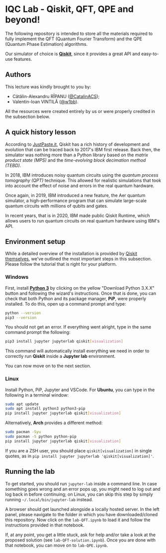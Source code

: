 # IQC Lab - Qiskit, QFT, QPE and beyond!

The following repository is intended to store all the materials required to
fully implement the QFT (Quantum Fourier Transform) and the QPE (Quantum Phase
Estimation) algorithms.

Our simulator of choice is [**Qiskit**](https://qiskit.org/), since it provides
a great API and easy-to-use features.

## Authors

This lecture was kindly brought to you by:

- Cătălin-Alexandru RÎPANU ([@CatalinACS](https://github.com/CatalinACS));
- Valentin-Ioan VINTILĂ ([@w1bb](https://github.com/w1bb)).

All the resources were created entirely by us or were properly credited in the subsection below.

## A quick history lesson

According to [JustPaste.it](https://justpaste.it/9trhs), Qiskit has a rich
history of development and evolution that can be traced back to 2017's IBM
first release. Back then, the simulator was nothing more than a Python library
based on the _matrix product state (MPS)_ and the
_time-evolving block decimation method (TEBD)_.

In 2018, IBM introduces noisy quantum circuits using the
_quantum process tomography (QPT)_ technique. This allowed for realistic
simulations that took into account the effect of noise and errors in the real
quantum hardware.

Once again, in 2019, IBM introduced a new feature, the Aer quantum simulator,
a high-performance program that can simulate large-scale quantum circuits with
millions of qubits and gates.

In recent years, that is in 2020, IBM made public Qiskit Runtime, which allows
users to run quantum circuits on real quantum hardware using IBM's API.

## Environment setup

While a detailed overview of the installation is provided by
[Qiskit themselves](https://qiskit.org/documentation/getting_started.html),
we've outlined the most important steps in this subsection. Please follow the
tutorial that is right for your platform.

### Windows

First, install [**Python 3**](https://www.python.org/downloads/) by clicking on
the yellow "Download Python 3.X.X" button and following the wizard's
instructions. Once that is done, you can check that both Python and its package
manager, **PiP**, were properly installed. To do this, open up a command prompt
and type:

```bash
python --version
pip3 --version
```

You should not get an error. If everything went alright, type in the same
command prompt the following:

```bash
pip3 install jupyter jupyterlab qiskit[visualization]
```

This command will automatically install everything we need in order to correctly
run **Qiskit** inside a **Jupyter lab** environment.

You can now move on to the next section.

### Linux

Install Python, PiP, Jupyter and VSCode. For **Ubuntu**, you can type in the
following in a terminal window:

```bash
sudo apt update
sudo apt install python3 python3-pip
pip install jupyter jupyterlab qiskit[visualization]
```

Alternatively, **Arch** provides a different method:

```bash
sudo pacman -Syu
sudo pacman -S python python-pip
pip install jupyter jupyterlab qiskit[visualization]
```

If you are a ZSH user, you should place `qiskit[visualization]` in single
quotes, as in `pip install jupyter jupyterlab 'qiskit[visualization]'`.

## Running the lab

To get started, you should run `jupyter-lab` inside a command line. In case
something goes wrong and an error pops up, you might need to log out and log
back in before continuing; on Linux, you can skip this step by simply running
`~/.local/bin/jupyter-lab` instead.

A browser should get launched alongside a locally hosted server. In the left
panel, please navigate to the folder in which you have downloaded/cloned this
repository. Now click on the `lab-QFT.ipynb` to load it and follow the
instructions provided in that notebook.

If, at any point, you get a little stuck, ask for help and/or take a look at the
proposed solution (see `lab-QFT-solution.ipynb`). Once you are done with that
notebook, you can move on to `lab-QPE.ipynb`.
